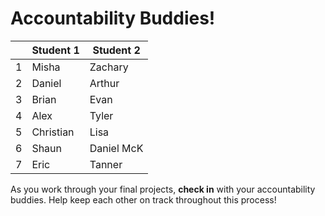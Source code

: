 # Accountability Buddies!

|   | Student 1 | Student 2  |
|---|-----------|------------|
| 1 | Misha     | Zachary    |
| 2 | Daniel    | Arthur     |
| 3 | Brian     | Evan       |
| 4 | Alex      | Tyler      |
| 5 | Christian | Lisa       |
| 6 | Shaun     | Daniel McK |
| 7 | Eric      | Tanner     |

As you work through your final projects, **check in** with your accountability buddies. Help keep each other on track throughout this process!